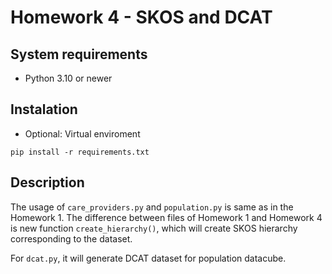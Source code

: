 # Homework 4 - SKOS and DCAT
## System requirements
- Python 3.10 or newer
## Instalation
- Optional: Virtual enviroment
```commandline
pip install -r requirements.txt
```

## Description
The usage of `care_providers.py` and `population.py` is same as in the Homework 1. 
The difference between files of Homework 1 and Homework 4 is new function `create_hierarchy()`,
which will create SKOS hierarchy corresponding to the dataset.

For `dcat.py`, it will generate DCAT dataset for population datacube. 
